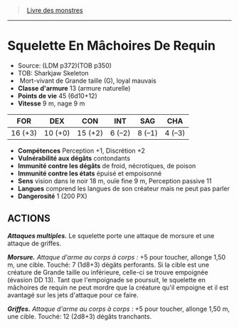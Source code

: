 ﻿> [Livre des monstres](tome_of_beasts_old.md)

---

# Squelette En Mâchoires De Requin

- Source: (LDM p372)(TOB p350)
- TOB: Sharkjaw Skeleton
-  Mort-vivant de Grande taille (G), loyal mauvais
- **Classe d'armure** 13 (armure naturelle)
- **Points de vie** 45 (6d10+12)
- **Vitesse** 9 m, nage 9 m

|FOR|DEX|CON|INT|SAG|CHA|
|---|---|---|---|---|---|
|16 (+3)|10 (+0)|15 (+2)|6 (–2)|8 (–1)|4 (–3)|

- **Compétences** Perception +1, Discrétion +2
- **Vulnérabilité aux dégâts** contondants
- **Immunité contre les dégâts** de froid, nécrotiques, de poison
- **Immunité contre les états** épuisé et empoisonné
- **Sens** vision dans le noir 18 m, ouïe fine 9 m, Perception passive 11
- **Langues** comprend les langues de son créateur mais ne peut pas parler
- **Dangerosité** 1 (200 PX)

## ACTIONS

**_Attaques multiples._** Le squelette porte une attaque de morsure et une attaque de griffes.

**_Morsure._** _Attaque d'arme au corps à corps :_ +5 pour toucher, allonge 1,50 m, une cible. Touché: 7 (1d8+3) dégâts perforants. Si la cible est une créature de Grande taille ou inférieure, celle-ci se trouve empoignée (évasion DD 13). Tant que l'empoignade se poursuit, le squelette en mâchoires de requin ne peut mordre que la créature qu'il empoigne et il est avantagé sur les jets d'attaque pour ce faire.

**_Griffes._** _Attaque d'arme au corps à corps :_ +5 pour toucher, allonge 1,50 m, une cible. Touché: 12 (2d8+3) dégâts tranchants.

